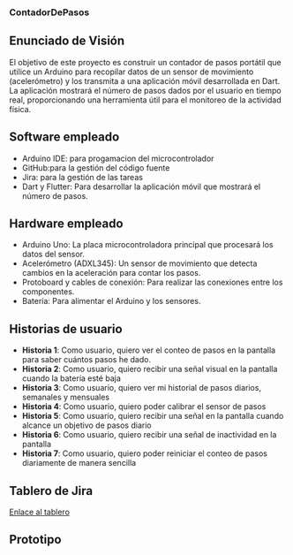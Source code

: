 ### ContadorDePasos
## Enunciado de Visión
El objetivo de este proyecto es construir un contador de pasos portátil que utilice un Arduino para recopilar datos de un sensor de movimiento (acelerómetro) y los transmita a una aplicación móvil desarrollada en Dart. La aplicación mostrará el número de pasos dados por el usuario en tiempo real, proporcionando una herramienta útil para el monitoreo de la actividad física.
## Software empleado
- Arduino IDE: para progamacion del microcontrolador
- GitHub:para la gestión del código fuente
- Jira: para la gestión de las tareas
- Dart y Flutter: Para desarrollar la aplicación móvil que mostrará el número de pasos.
## Hardware empleado
- Arduino Uno: La placa microcontroladora principal que procesará los datos del sensor.
- Acelerómetro (ADXL345): Un sensor de movimiento que detecta cambios en la aceleración para contar los pasos.
- Protoboard y cables de conexión: Para realizar las conexiones entre los componentes.
- Batería: Para alimentar el Arduino y los sensores.

## Historias de usuario
- **Historia 1**: Como usuario, quiero ver el conteo de pasos en la pantalla para saber cuántos pasos he dado.
- **Historia 2**: Como usuario, quiero recibir una señal visual en la pantalla  cuando la batería esté baja
- **Historia 3**: Como usuario, quiero ver mi historial de pasos diarios, semanales y mensuales
- **Historia 4**: Como usuario, quiero poder calibrar el sensor de pasos
- **Historia 5**: Como usuario, quiero recibir una señal en la pantalla  cuando alcance un objetivo de pasos diario
- **Historia 6**: Como usuario, quiero recibir una señal de inactividad en la pantalla 
- **Historia 7**: Como usuario, quiero poder reiniciar el conteo de pasos diariamente de manera sencilla






## Tablero de Jira
[Enlace al tablero](https://ordonezosoriocesar.atlassian.net/jira/software/projects/RP/boards/4/backlog?atlOrigin=eyJpIjoiZmFjY2Q5NGQyMDAyNDE1NmI5NTljODgwMDI0YTFlNzAiLCJwIjoiaiJ9)

## Prototipo 




